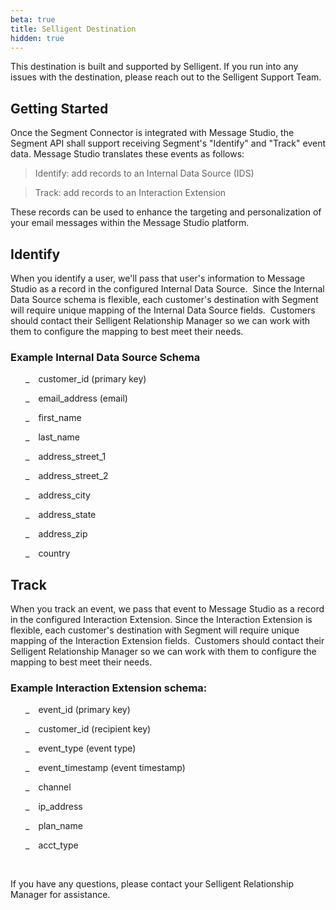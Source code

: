 ```yaml
---
beta: true
title: Selligent Destination
hidden: true
---
```

<!-- Paul Y - Apr 29,2020, add hidden flag as it's deprecated & being replaced with a new version-->
This destination is built and supported by Selligent. If you run into any issues with the destination, please reach out to the Selligent Support Team.

## Getting Started

Once the Segment Connector is integrated with Message Studio,
the Segment API shall support receiving Segment's &quot;Identify&quot; and
&quot;Track&quot; event data. Message Studio translates these events as follows:</p>


>Identify: add records to an Internal Data Source (IDS)

>Track: add records to an Interaction Extension

These records can be used to enhance the targeting and
personalization of your email messages within the Message Studio platform.</p>


## Identify

When you identify a user, we'll pass that user's information to
Message Studio as a record in the configured Internal Data Source.&nbsp; Since
the Internal Data Source schema is flexible, each customer's destination with
Segment will require unique mapping of the Internal Data Source fields.&nbsp;
Customers should contact their Selligent Relationship Manager so we can work
with them to configure the mapping to best meet their needs.


### Example Internal Data Source Schema

<p class=MsoNormal style='margin-left:.5in;text-indent:-.25in'>_<span
style='font:7.0pt "Times New Roman"'>&nbsp;&nbsp;&nbsp;&nbsp;&nbsp; </span>customer_id
(primary key)</p>

<p class=MsoNormal style='margin-left:.5in;text-indent:-.25in'>_<span
style='font:7.0pt "Times New Roman"'>&nbsp;&nbsp;&nbsp;&nbsp;&nbsp; </span>email_address
(email)</p>

<p class=MsoNormal style='margin-left:.5in;text-indent:-.25in'>_<span
style='font:7.0pt "Times New Roman"'>&nbsp;&nbsp;&nbsp;&nbsp;&nbsp; </span>first_name</p>

<p class=MsoNormal style='margin-left:.5in;text-indent:-.25in'>_<span
style='font:7.0pt "Times New Roman"'>&nbsp;&nbsp;&nbsp;&nbsp;&nbsp; </span>last_name</p>

<p class=MsoNormal style='margin-left:.5in;text-indent:-.25in'>_<span
style='font:7.0pt "Times New Roman"'>&nbsp;&nbsp;&nbsp;&nbsp;&nbsp; </span>address_street_1</p>

<p class=MsoNormal style='margin-left:.5in;text-indent:-.25in'>_<span
style='font:7.0pt "Times New Roman"'>&nbsp;&nbsp;&nbsp;&nbsp;&nbsp; </span>address_street_2</p>

<p class=MsoNormal style='margin-left:.5in;text-indent:-.25in'>_<span
style='font:7.0pt "Times New Roman"'>&nbsp;&nbsp;&nbsp;&nbsp;&nbsp; </span>address_city</p>

<p class=MsoNormal style='margin-left:.5in;text-indent:-.25in'>_<span
style='font:7.0pt "Times New Roman"'>&nbsp;&nbsp;&nbsp;&nbsp;&nbsp; </span>address_state</p>

<p class=MsoNormal style='margin-left:.5in;text-indent:-.25in'>_<span
style='font:7.0pt "Times New Roman"'>&nbsp;&nbsp;&nbsp;&nbsp;&nbsp; </span>address_zip</p>

<p class=MsoNormal style='margin-left:.5in;text-indent:-.25in'>_<span
style='font:7.0pt "Times New Roman"'>&nbsp;&nbsp;&nbsp;&nbsp;&nbsp; </span>country</p>


## Track

When you track an event, we pass that event to Message Studio
as a record in the configured Interaction Extension. Since the Interaction
Extension is flexible, each customer's destination with Segment will require
unique mapping of the Interaction Extension fields.&nbsp; Customers should
contact their Selligent Relationship Manager so we can work with them to
configure the mapping to best meet their needs.

### Example Interaction Extension schema:

<p class=MsoNormal style='margin-left:.5in;text-indent:-.25in'>_<span
style='font:7.0pt "Times New Roman"'>&nbsp;&nbsp;&nbsp;&nbsp;&nbsp; </span>event_id
(primary key)</p>

<p class=MsoNormal style='margin-left:.5in;text-indent:-.25in'>_<span
style='font:7.0pt "Times New Roman"'>&nbsp;&nbsp;&nbsp;&nbsp;&nbsp; </span>customer_id
(recipient key)</p>

<p class=MsoNormal style='margin-left:.5in;text-indent:-.25in'>_<span
style='font:7.0pt "Times New Roman"'>&nbsp;&nbsp;&nbsp;&nbsp;&nbsp; </span>event_type
(event type)</p>

<p class=MsoNormal style='margin-left:.5in;text-indent:-.25in'>_<span
style='font:7.0pt "Times New Roman"'>&nbsp;&nbsp;&nbsp;&nbsp;&nbsp; </span>event_timestamp
(event timestamp)</p>

<p class=MsoNormal style='margin-left:.5in;text-indent:-.25in'>_<span
style='font:7.0pt "Times New Roman"'>&nbsp;&nbsp;&nbsp;&nbsp;&nbsp; </span>channel</p>

<p class=MsoNormal style='margin-left:.5in;text-indent:-.25in'>_<span
style='font:7.0pt "Times New Roman"'>&nbsp;&nbsp;&nbsp;&nbsp;&nbsp; </span>ip_address</p>

<p class=MsoNormal style='margin-left:.5in;text-indent:-.25in'>_<span
style='font:7.0pt "Times New Roman"'>&nbsp;&nbsp;&nbsp;&nbsp;&nbsp; </span>plan_name</p>

<p class=MsoNormal style='margin-left:.5in;text-indent:-.25in'>_<span
style='font:7.0pt "Times New Roman"'>&nbsp;&nbsp;&nbsp;&nbsp;&nbsp; </span>acct_type</p>

<p class=MsoNormal style='margin-top:10.0pt'><a name=h.gpdttka362f6></a>&nbsp;</p>

<p class=MsoNormal style='margin-top:10.0pt'>If you have any questions, please
contact your Selligent Relationship Manager for assistance.</p>
